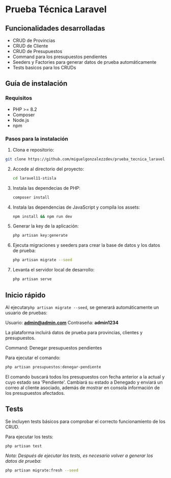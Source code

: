 # Prueba Técnica Laravel

## Funcionalidades desarrolladas

- CRUD de Provincias 
- CRUD de Cliente
- CRUD de Presupuestos
- Command para los presupuestos pendientes
- Seeders y Factories para generar datos de prueba automáticamente
- Tests basicos para los CRUDs

## Guía de instalación

### Requisitos
- PHP >= 8.2
- Composer
- Node.js
- npm

### Pasos para la instalación

1. Clona e repositorio:

```bash
git clone https://github.com/miguelgonzalezzdev/prueba_tecnica_laravel.git
```

2. Accede al directorio del proyecto:

    ```bash
    cd laravel11-stisla
    ```

3. Instala las dependecias de PHP:

    ```bash
    composer install
    ```

4. Instala las dependencias de JavaScript y compila los assets:
    ```bash
    npm install && npm run dev
    ```

5. Generar la key de la aplicación:
    ```bash
    php artisan key:generate
    ```

6. Ejecuta migraciones y seeders para crear la base de datos y los datos de prueba:
    ```bash
    php artisan migrate --seed
    ```

7. Levanta el servidor local de desarrollo:
    ```bash
    php artisan serve
    ```

## Inicio rápido

Al ejecutar`php artisan migrate --seed`, se generará automáticamente un usuario de pruebas:

Usuario: **admin@admin.com**
Contraseña: **admin1234**

La plataforma incluirá datos de prueba para provincias, clientes y presupuestos.

Command: Denegar presupuestos pendientes

Para ejecutar el comando:

```bash
php artisan presupuestos:denegar-pendiente
```

El comando buscará todos los presupuestos con fecha anterior a la actual y cuyo estado sea 'Pendiente'. Cambiará su estado a Denegado y enviará un correo al cliente asociado, además de mostrar en consola información de los presupuestos afectados.

## Tests

Se incluyen tests básicos para comprobar el correcto funcionamiento de los CRUD.

Para ejecutar los tests:

```bash
php artisan test
```

*Nota: Después de ejecutar los tests, es necesario volver a generar los datos de prueba:*

```bash
php artisan migrate:fresh --seed
```
